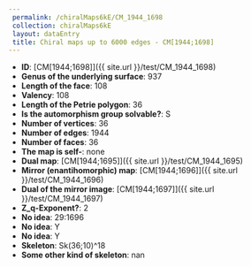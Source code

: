 ```yaml
--- 
 permalink: /chiralMaps6kE/CM_1944_1698 
 collection: chiralMaps6kE
 layout: dataEntry
 title: Chiral maps up to 6000 edges - CM[1944;1698]
---
```


- **ID**: [CM[1944;1698]]({{ site.url }}/test/CM_1944_1698)
- **Genus of the underlying surface**: 937
- **Length of the face**: 108
- **Valency**: 108
- **Length of the Petrie polygon**: 36
- **Is the automorphism group solvable?**: S
- **Number of vertices**: 36
- **Number of edges**: 1944
- **Number of faces**: 36
- **The map is self-**: none
- **Dual map**: [CM[1944;1695]]({{ site.url }}/test/CM_1944_1695)
- **Mirror (enantihomorphic) map**: [CM[1944;1696]]({{ site.url }}/test/CM_1944_1696)
- **Dual of the mirror image**: [CM[1944;1697]]({{ site.url }}/test/CM_1944_1697)
- **Z_q-Exponent?**: 2
- **No idea**:  29:1696
- **No idea**: Y
- **No idea**: Y
- **Skeleton**: Sk(36;10)^18
- **Some other kind of skeleton**: nan
